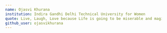```yaml
---
name: Ojasvi Khurana
institution: Indira Gandhi Delhi Technical University for Women
quote: Live, Laugh, Love because Life is going to be miserable and magical anyways :P
github_user: ojasvikhurana
---
```

